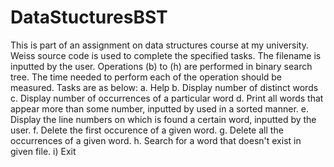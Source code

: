 # DataStucturesBST

This is part of an assignment on data structures course at my university. Weiss source code is used to complete the specified tasks. The filename is inputted by the user.
Operations (b) to (h) are performed in binary search tree. The time needed to perform each of the operation should be measured. 
Tasks are as below:
a. Help
b. Display number of distinct words
c. Display number of occurrences of a particular word
d. Print all words that appear more than some number, inputted by used in a sorted manner.
e. Display the line numbers on which is found a certain word, inputted by the user.
f. Delete the first occurence of a given word.
g. Delete all the occurrences of a given word.
h. Search for a word that doesn't exist in given file.
i) Exit 
